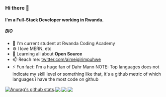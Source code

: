 ### Hi there 👋

#### I'm a Full-Stack Developer working in Rwanda.

##### BIO

- 🏢 I'm current student at Rwanda Coding Academy
- ⚙️ I love MERN, etc 
- 🌱 Learning all about **Open Source**
- 📫 Reach me: [twitter.com/aimeigirimpuhwe](https://twitter.com/aimeigirimpuhwe)
- ⚡️ Fun fact: I'm a huge fan of Dahr Mann
NOTE: Top languages does not indicate my skill level or something like that, it's a github metric of which languages i have the most code on github

<a href="https://github.com/anuraghazra/github-readme-stats">
  <img align="center" src="https://github-readme-stats.anuraghazra1.vercel.app/api?username=igaimerca&show_icons=true&include_all_commits=true&theme=material-palenight" alt="Anurag's github stats" />
</a>
<a href="https://github.com/anuraghazra/github-readme-stats">
  <!-- Change the `github-readme-stats.anuraghazra1.vercel.app` to `github-readme-stats.vercel.app`  -->
  <img align="center" src="https://github-readme-stats.anuraghazra1.vercel.app/api/top-langs/?username=igaimerca&layout=compact&theme=material-palenight" />
</a>

<a href="https://github.com/anuraghazra/github-readme-stats">
  <!-- Change the `github-readme-stats.anuraghazra1.vercel.app` to `github-readme-stats.vercel.app`  -->
  <img align="center" src="https://github-readme-stats.anuraghazra1.vercel.app/api/pin/?username=igaimerca&repo=github-readme-stats&theme=material-palenight" />
</a>    
<a href="https://github.com/anuraghazra/anuraghazra.github.io">
  <!-- Change the `github-readme-stats.anuraghazra1.vercel.app` to `github-readme-stats.vercel.app`  -->
  <img align="center" src="https://github-readme-stats.anuraghazra1.vercel.app/api/pin/?username=igaimerca&repo=anuraghazra.github.io&theme=material-palenight" />
</a>
